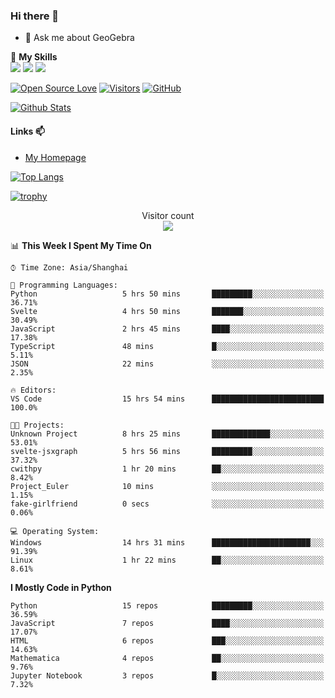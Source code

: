 ### Hi there 👋

<!--
**wuyudi/wuyudi** is a ✨ _special_ ✨ repository because its `README.md` (this file) appears on your GitHub profile.

Here are some ideas to get you started:

- 🔭 I’m currently working on ...
- 🌱 I’m currently learning ...
- 👯 I’m looking to collaborate on ...
- 🤔 I’m looking for help with ...

- 📫 How to reach me: ...
- 😄 Pronouns: ...
- ⚡ Fun fact: ...
-->

- 💬 Ask me about GeoGebra

🌟 **My Skills**  
![](https://img.shields.io/badge/-Python-3e74a2?style=flat-square&logo=Python&logoColor=fff)
![](https://img.shields.io/badge/-Mathematica-3e74a2?style=flat-square&logo=Wolfram&logoColor=fff)
![](https://img.shields.io/badge/-C%2B%2B-3e74a2?style=flat-square&logo=C%2B%2B&logoColor=fff)

[![Open Source Love](https://badges.frapsoft.com/os/v1/open-source.svg?v=103)](https://github.com/wuyudi/)
[![Visitors](https://visitor-badge.glitch.me/badge?page_id=wuyudi.wuyudi)](https://github.com/wuyudi/)
[![GitHub](https://img.shields.io/github/followers/wuyudi.svg?lable=GitHub&style=social)](https://github.com/wuyudi/)

[![Github Stats](https://github-readme-stats.vercel.app/api?username=wuyudi&show_icons=true)](https://github.com/wuyudi/)

#### Links 📫

* [My Homepage](https://wuyudi.github.io/blog/)

[![Top Langs](https://github-readme-stats.vercel.app/api/top-langs/?username=wuyudi&hide=HTML,jupyter%20notebook&layout=compact)](https://github.com/wuyudi/github-readme-stats)

[![trophy](https://github-profile-trophy.vercel.app/?username=wuyudi&theme=onedark)](https://github.com/ryo-ma/github-profile-trophy)

<p align="center"> 
  Visitor count<br>
  <img src="https://profile-counter.glitch.me/wuyudi/count.svg" />
</p>

<!--START_SECTION:waka-->
📊 **This Week I Spent My Time On** 

```text
⌚︎ Time Zone: Asia/Shanghai

💬 Programming Languages: 
Python                   5 hrs 50 mins       █████████░░░░░░░░░░░░░░░░   36.71% 
Svelte                   4 hrs 50 mins       ███████░░░░░░░░░░░░░░░░░░   30.49% 
JavaScript               2 hrs 45 mins       ████░░░░░░░░░░░░░░░░░░░░░   17.38% 
TypeScript               48 mins             █░░░░░░░░░░░░░░░░░░░░░░░░   5.11% 
JSON                     22 mins             ░░░░░░░░░░░░░░░░░░░░░░░░░   2.35%

🔥 Editors: 
VS Code                  15 hrs 54 mins      █████████████████████████   100.0%

🐱‍💻 Projects: 
Unknown Project          8 hrs 25 mins       █████████████░░░░░░░░░░░░   53.01% 
svelte-jsxgraph          5 hrs 56 mins       █████████░░░░░░░░░░░░░░░░   37.32% 
cwithpy                  1 hr 20 mins        ██░░░░░░░░░░░░░░░░░░░░░░░   8.42% 
Project_Euler            10 mins             ░░░░░░░░░░░░░░░░░░░░░░░░░   1.15% 
fake-girlfriend          0 secs              ░░░░░░░░░░░░░░░░░░░░░░░░░   0.06%

💻 Operating System: 
Windows                  14 hrs 31 mins      ██████████████████████░░░   91.39% 
Linux                    1 hr 22 mins        ██░░░░░░░░░░░░░░░░░░░░░░░   8.61%

```

**I Mostly Code in Python** 

```text
Python                   15 repos            █████████░░░░░░░░░░░░░░░░   36.59% 
JavaScript               7 repos             ████░░░░░░░░░░░░░░░░░░░░░   17.07% 
HTML                     6 repos             ███░░░░░░░░░░░░░░░░░░░░░░   14.63% 
Mathematica              4 repos             ██░░░░░░░░░░░░░░░░░░░░░░░   9.76% 
Jupyter Notebook         3 repos             █░░░░░░░░░░░░░░░░░░░░░░░░   7.32%

```



<!--END_SECTION:waka-->
